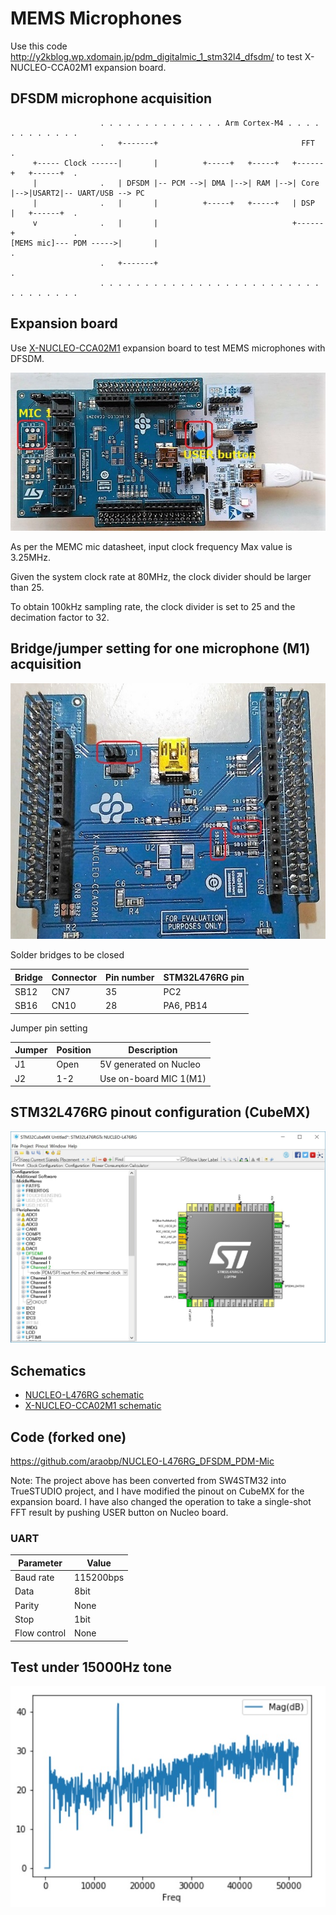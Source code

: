 # MEMS Microphones

Use this code http://y2kblog.wp.xdomain.jp/pdm_digitalmic_1_stm32l4_dfsdm/ to test X-NUCLEO-CCA02M1 expansion board.

## DFSDM microphone acquisition

```
                    . . . . . . . . . . . . . . Arm Cortex-M4 . . . . . . . . . . . .
                    .   +-------+                                FFT                .
     +----- Clock ------|       |          +-----+   +-----+   +------+   +------+  .
     |              .   | DFSDM |-- PCM -->| DMA |-->| RAM |-->| Core |-->|USART2|-- UART/USB --> PC
     |              .   |       |          +-----+   +-----+   | DSP  |   +------+  .
     v              .   |       |                              +------+             .
[MEMS mic]--- PDM ----->|       |                                                   .
                    .   +-------+                                                   .
                    . . . . . . . . . . . . . . . . . . . . . . . . . . . . . . . . .
```

## Expansion board

Use [X-NUCLEO-CCA02M1](http://www.st.com/en/ecosystems/x-nucleo-cca02m1.html) expansion board to test MEMS microphones with DFSDM.

![expansion](./MEMSMIC_expansion_board.jpg)

As per the MEMC mic datasheet, input clock frequency Max value is 3.25MHz.

Given the system clock rate at 80MHz, the clock divider should be larger than 25.

To obtain 100kHz sampling rate, the clock divider is set to 25 and the decimation factor to 32.

## Bridge/jumper setting for one microphone (M1) acquisition

![SB](./SB.jpg)

Solder bridges to be closed

|Bridge|Connector|Pin number|STM32L476RG pin|
|------|---------|----------|---------------|
|SB12  |CN7      |35        |PC2            |
|SB16  |CN10     |28        |PA6, PB14      |

Jumper pin setting

|Jumper|Position|Description           |
|------|--------|----------------------|
|J1    |Open    |5V generated on Nucleo|
|J2    |1-2     |Use on-board MIC 1(M1)|

## STM32L476RG pinout configuration (CubeMX)

![Pinout](./Pinout.jpg)

## Schematics

- [NUCLEO-L476RG schematic](http://www.st.com/resource/en/schematic_pack/nucleo_64pins_sch.zip)
- [X-NUCLEO-CCA02M1 schematic](http://www.st.com/content/ccc/resource/technical/layouts_and_diagrams/schematic_pack/ae/8d/91/e9/14/bc/4f/0e/x-nucleo-cca02m1_schematic.pdf/files/x-nucleo-cca02m1_schematic.pdf/jcr:content/translations/en.x-nucleo-cca02m1_schematic.pdf)

## Code (forked one)

https://github.com/araobp/NUCLEO-L476RG_DFSDM_PDM-Mic

Note: The project above has been converted from SW4STM32 into TrueSTUDIO project, and I have modified the pinout on CubeMX for the expansion board. I have also changed the operation to take a single-shot FFT result by pushing USER button on Nucleo board.

### UART

|Parameter   |Value    |
|------------|---------|
|Baud rate   |115200bps|
|Data        |8bit     |
|Parity      |None     |
|Stop        |1bit     |
|Flow control|None     |

## Test under 15000Hz tone

![plot_15000Hz](plot_15000Hz.jpg)
